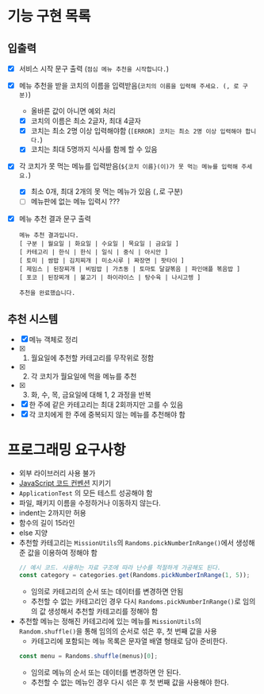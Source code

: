 # 기능 구현 목록

## 입출력

- [x] 서비스 시작 문구 출력 (`점심 메뉴 추천을 시작합니다.`)
- [x] 메뉴 추천을 받을 코치의 이름을 입력받음(`코치의 이름을 입력해 주세요. (, 로 구분)`)
  - 올바른 값이 아니면 예외 처리
  - [x] 코치의 이름은 최소 2글자, 최대 4글자
  - [x] 코치는 최소 2명 이상 입력해야함 (`[ERROR] 코치는 최소 2명 이상 입력해야 합니다.`)
  - [x] 코치는 최대 5명까지 식사를 함께 할 수 있음
- [x] 각 코치가 못 먹는 메뉴를 입력받음(`${코치 이름}(이)가 못 먹는 메뉴를 입력해 주세요.`)
  - [x] 최소 0개, 최대 2개의 못 먹는 메뉴가 있음 (`,`로 구분)
  - [ ] 메뉴판에 없는 메뉴 입력시 ???
- [x] 메뉴 추천 결과 문구 출력

  ```
  메뉴 추천 결과입니다.
  [ 구분 | 월요일 | 화요일 | 수요일 | 목요일 | 금요일 ]
  [ 카테고리 | 한식 | 한식 | 일식 | 중식 | 아시안 ]
  [ 토미 | 쌈밥 | 김치찌개 | 미소시루 | 짜장면 | 팟타이 ]
  [ 제임스 | 된장찌개 | 비빔밥 | 가츠동 | 토마토 달걀볶음 | 파인애플 볶음밥 ]
  [ 포코 | 된장찌개 | 불고기 | 하이라이스 | 탕수육 | 나시고렝 ]

  추천을 완료했습니다.
  ```

## 추천 시스템

- [x] 메뉴 객체로 정리
- [x] 1. 월요일에 추천할 카테고리를 무작위로 정함
- [x] 2. 각 코치가 월요일에 먹을 메뉴를 추천
- [x] 3. 화, 수, 목, 금요일에 대해 1, 2 과정을 반복
- [x] 한 주에 같은 카테고리는 최대 2회까지만 고를 수 있음
- [x] 각 코치에게 한 주에 중복되지 않는 메뉴를 추천해야 함

# 프로그래밍 요구사항

- 외부 라이브러리 사용 불가
- [JavaScript 코드 컨벤션](https://github.com/woowacourse/woowacourse-docs/tree/main/styleguide/javascript) 지키기
- `ApplicationTest` 의 모든 테스트 성공해야 함
- 파일, 패키지 이름을 수정하거나 이동하지 않는다.
- indent는 2까지만 허용
- 함수의 길이 15라인
- else 지양
- 추천할 카테고리는 `MissionUtils`의 `Randoms.pickNumberInRange()`에서 생성해준 값을 이용하여 정해야 함
  ```js
  // 예시 코드. 사용하는 자료 구조에 따라 난수를 적절하게 가공해도 된다.
  const category = categories.get(Randoms.pickNumberInRange(1, 5));
  ```
  - 임의로 카테고리의 순서 또는 데이터를 변경하면 안됨
  - 추천할 수 없는 카테고리인 경우 다시 `Randoms.pickNumberInRange()`로 임의의 값 생성해서 추천할 카테고리를 정해야 함
- 추천할 메뉴는 정해진 카테고리에 있는 메뉴를 `MissionUtils`의 `Random.shuffle()`을 통해 임의의 순서로 섞은 후, 첫 번째 값을 사용
  - 카테고리에 포함되는 메뉴 목록은 문자열 배열 형태로 담아 준비한다.
  ```js
  const menu = Randoms.shuffle(menus)[0];
  ```
  - 임의로 메뉴의 순서 또는 데이터를 변경하면 안 된다.
  - 추천할 수 없는 메뉴인 경우 다시 섞은 후 첫 번째 값을 사용해야 한다.

